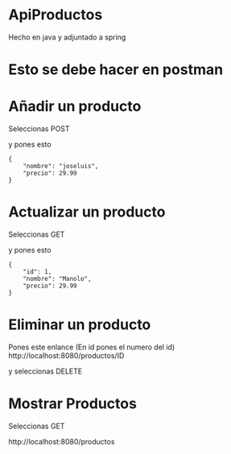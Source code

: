 # ApiProductos
Hecho en java y adjuntado a spring

# Esto se debe hacer en postman

# Añadir un producto

Seleccionas POST

y pones esto

    {
        "nombre": "joseluis",
        "precio": 29.99
    }
# Actualizar un producto

Seleccionas GET

y pones esto

    {
        "id": 1,
        "nombre": "Manolo",
        "precio": 29.99
    }

# Eliminar un producto

Pones este enlance (En id pones el numero del id)
http://localhost:8080/productos/ID

y seleccionas DELETE

# Mostrar Productos 
Seleccionas GET

http://localhost:8080/productos
